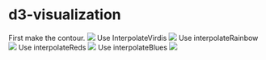 # d3-visualization
First make the contour.
<img src="https://cdn.rawgit.com/JingqiL/d3-visualization-mapping/3ab5a47e/world-project.svg">
Use InterpolateVirdis
<img src="https://cdn.rawgit.com/JingqiL/d3-visualization-mapping/99c102f1/network-color.svg">
Use interpolateRainbow
<img src="https://cdn.rawgit.com/JingqiL/d3-visualization-mapping/9594f804/network-color.svg">
Use interpolateReds
<img src="https://cdn.rawgit.com/JingqiL/d3-visualization-mapping/c2c4409c/xx.svg">
Use interpolateBlues
<img src="https://cdn.rawgit.com/JingqiL/d3-visualization-mapping/281eadbe/xx.svg">
